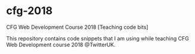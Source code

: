# cfg-2018
CFG Web Development Course 2018 [Teaching code bits]

This repository contains code snippets that I am using while teaching CFG Web Development course 2018 @TwitterUK.  

